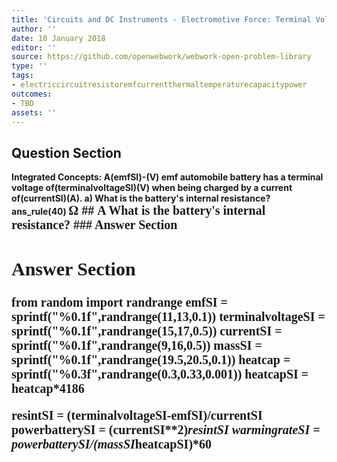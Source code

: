 ```yaml
---
title: 'Circuits and DC Instruments - Electromotive Force: Terminal Voltage'
author: ''
date: 10 January 2018
editor: ''
source: https://github.com/openwebwork/webwork-open-problem-library
type: ''
tags:
- electriccircuitresistoremfcurrentthermaltemperaturecapacitypower
outcomes:
- TBD
assets: ''
---
```


## Question Section 

<b>
<b>Integrated Concepts:<b> A(emfSI)-(V) emf automobile battery has a terminal voltage of(terminalvoltageSI)(V) when being charged by a current of(currentSI)(A).
a) What is the battery's internal resistance?
ans_rule(40) <span style="font-family: 'Times'; font-size: 20px";>&Omega;<span>
## A
What is the battery's internal resistance?
### Answer Section


## Answer Section

from random import randrange
emfSI = sprintf("%0.1f",randrange(11,13,0.1))
terminalvoltageSI = sprintf("%0.1f",randrange(15,17,0.5))
currentSI = sprintf("%0.1f",randrange(9,16,0.5))
massSI = sprintf("%0.1f",randrange(19.5,20.5,0.1))
heatcap = sprintf("%0.3f",randrange(0.3,0.33,0.001))
heatcapSI = heatcap*4186

resintSI = (terminalvoltageSI-emfSI)/currentSI
powerbatterySI = (currentSI**2)*resintSI
warmingrateSI = powerbatterySI/(massSI*heatcapSI)*60